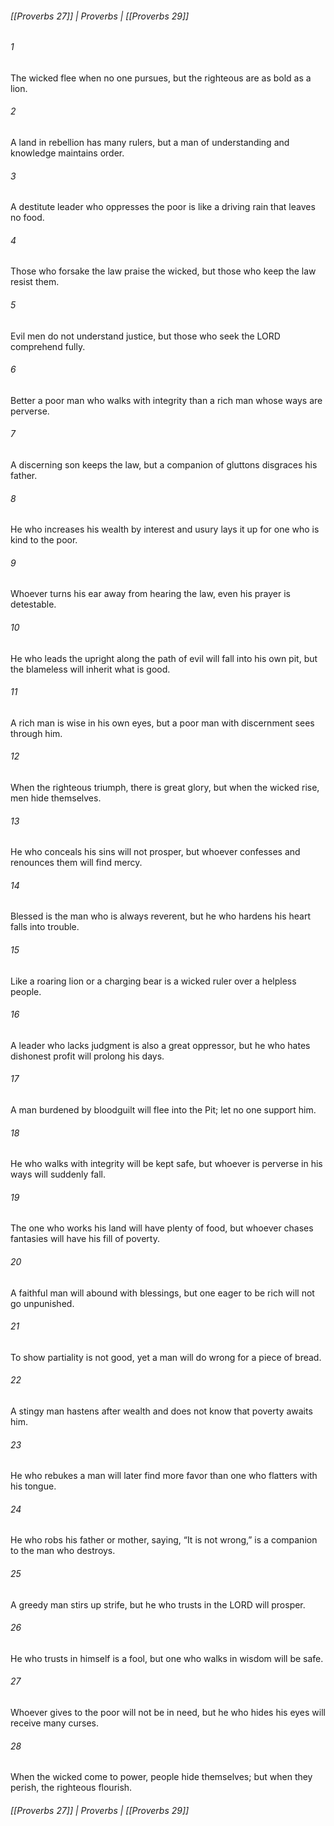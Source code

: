 ###### [[Proverbs 27]] | Proverbs | [[Proverbs 29]]

###### 1
The wicked flee when no one pursues, but the righteous are as bold as a lion.
###### 2
A land in rebellion has many rulers, but a man of understanding and knowledge maintains order.
###### 3
A destitute leader who oppresses the poor is like a driving rain that leaves no food.
###### 4
Those who forsake the law praise the wicked, but those who keep the law resist them.
###### 5
Evil men do not understand justice, but those who seek the LORD comprehend fully.
###### 6
Better a poor man who walks with integrity than a rich man whose ways are perverse.
###### 7
A discerning son keeps the law, but a companion of gluttons disgraces his father.
###### 8
He who increases his wealth by interest and usury lays it up for one who is kind to the poor.
###### 9
Whoever turns his ear away from hearing the law, even his prayer is detestable.
###### 10
He who leads the upright along the path of evil will fall into his own pit, but the blameless will inherit what is good.
###### 11
A rich man is wise in his own eyes, but a poor man with discernment sees through him.
###### 12
When the righteous triumph, there is great glory, but when the wicked rise, men hide themselves.
###### 13
He who conceals his sins will not prosper, but whoever confesses and renounces them will find mercy.
###### 14
Blessed is the man who is always reverent, but he who hardens his heart falls into trouble.
###### 15
Like a roaring lion or a charging bear is a wicked ruler over a helpless people.
###### 16
A leader who lacks judgment is also a great oppressor, but he who hates dishonest profit will prolong his days.
###### 17
A man burdened by bloodguilt will flee into the Pit; let no one support him.
###### 18
He who walks with integrity will be kept safe, but whoever is perverse in his ways will suddenly fall.
###### 19
The one who works his land will have plenty of food, but whoever chases fantasies will have his fill of poverty.
###### 20
A faithful man will abound with blessings, but one eager to be rich will not go unpunished.
###### 21
To show partiality is not good, yet a man will do wrong for a piece of bread.
###### 22
A stingy man hastens after wealth and does not know that poverty awaits him.
###### 23
He who rebukes a man will later find more favor than one who flatters with his tongue.
###### 24
He who robs his father or mother, saying, “It is not wrong,” is a companion to the man who destroys.
###### 25
A greedy man stirs up strife, but he who trusts in the LORD will prosper.
###### 26
He who trusts in himself is a fool, but one who walks in wisdom will be safe.
###### 27
Whoever gives to the poor will not be in need, but he who hides his eyes will receive many curses.
###### 28
When the wicked come to power, people hide themselves; but when they perish, the righteous flourish.

###### [[Proverbs 27]] | Proverbs | [[Proverbs 29]]
